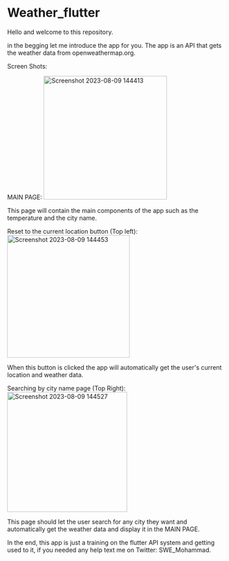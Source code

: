 # Weather_flutter

Hello and welcome to this repository.

in the begging let me introduce the app for you.
The app is an API that gets the weather data from openweathermap.org. 


Screen Shots:


MAIN PAGE: 
<img width="285" alt="Screenshot 2023-08-09 144413" src="https://github.com/MYMurtada/Weather_flutter/assets/118128637/7b011ead-8738-4e40-a504-45f104644e70">

This page will contain the main components of the app such as the temperature and the city name.


Reset to the current location button (Top left):
<img width="283" alt="Screenshot 2023-08-09 144453" src="https://github.com/MYMurtada/Weather_flutter/assets/118128637/04991cc0-28b5-4dec-b9bb-5e6a9cfad759">

When this button is clicked the app will automatically get the user's current location and weather data.


Searching by city name page (Top Right):
<img width="277" alt="Screenshot 2023-08-09 144527" src="https://github.com/MYMurtada/Weather_flutter/assets/118128637/f8f9cd01-14a4-4c04-8217-59736f377039">

This page should let the user search for any city they want and automatically get the weather data and display it in the MAIN PAGE.

In the end, this app is just a training on the flutter API system and getting used to it, if you needed any help text me on Twitter: SWE_Mohammad. 
